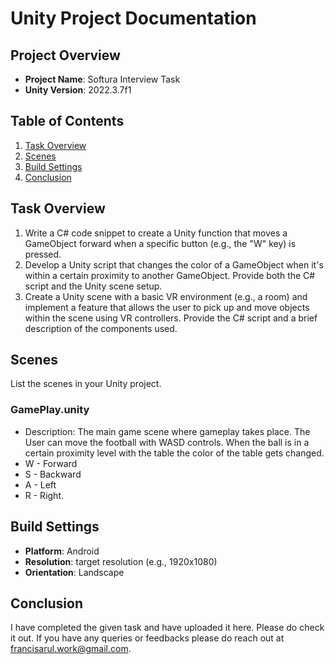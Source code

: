 # Unity Project Documentation

## Project Overview

- **Project Name**: Softura Interview Task
- **Unity Version**: 2022.3.7f1

## Table of Contents

1. [Task Overview](#task-overview)
2. [Scenes](#scenes)
3. [Build Settings](#build-settings)
4. [Conclusion](#Conclusion)

## Task Overview
1. Write a C# code snippet to create a Unity function that moves a GameObject forward when a specific button (e.g., the "W" key) is pressed.
2. Develop a Unity script that changes the color of a GameObject when it's within a certain proximity to another GameObject. Provide both the C# script and the Unity scene setup.
3. Create a Unity scene with a basic VR environment (e.g., a room) and implement a feature that allows the user to pick up and move objects within the scene using VR controllers. Provide the C# script and a brief description of the components used.

## Scenes

List the scenes in your Unity project.

### GamePlay.unity

- Description: The main game scene where gameplay takes place. The User can move the football with WASD controls. When the ball is in a certain proximity level with the table the color of the table gets changed.
- W - Forward
- S - Backward
- A - Left
- R - Right.

## Build Settings

- **Platform**: Android
- **Resolution**: target resolution (e.g., 1920x1080)
- **Orientation**: Landscape


## Conclusion

I have completed the given task and have uploaded it here. Please do check it out. If you have any queries or feedbacks please do reach out at  <a href="mailto:francisarul.work@gmail.com?">francisarul.work@gmail.com</a>.
